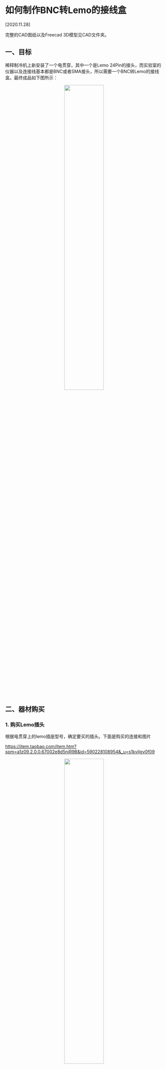# 如何制作BNC转Lemo的接线盒

[2020.11.28]

完整的CAD图纸以及Freecad 3D模型见CAD文件夹。



## 一、目标

稀释制冷机上新安装了一个电贯穿，其中一个是Lemo 24Pin的接头，而实验室的仪器以及连接线基本都是BNC或者SMA接头，所以需要一个BNC转Lemo的接线盒。最终成品如下图所示：

<div align=center><img src="figures/fig1.png" width="50%"  /></div>



## 二、器材购买

### 1. 购买Lemo插头

根据电贯穿上的lemo插座型号，确定要买的插头。下面是购买的连接和图片

https://item.taobao.com/item.htm?spm=a1z09.2.0.0.67002e8d5niR9B&id=590228108954&_u=s1kvjlgv0f09

<div align=center><img src="figures/fig2.png" width="50.0%" /></div>



### 2. 购买屏蔽线

Lemo接头到了后，测量其接入屏蔽线那一端的，孔的尺寸，用来确定屏蔽线的型号。下面是购买的连接和图片

https://item.taobao.com/item.htm?spm=a1z09.2.0.0.3fc92e8dxxFUc3&id=13510737983&_u=s1kvjlgvd887

<div align=center><img src="figures/fig3.png" width="50.0%" /></div>

**说明：** 由于对屏蔽线的精确尺寸，以及接上Lemo头后的实际效果没有把握，所以可以多买几种型号的线，毕竟太便宜了。比如本次，我购买了24芯0.15平方，和24芯0.2平方，两种线（长度都是2米）。拿到包裹后发现，0.2平米，即粗一点的线与Lemo接头刚好卡得很紧，很稳定。



### 3. 购买屏蔽线与接线盒之间的卡扣

根据屏蔽线的外尺寸确定卡扣的型号。注意多买两种，器材到手后，根据实际效果确定使用哪一个卡扣。下面是购买的连接和图片

https://item.taobao.com/item.htm?spm=a1z09.2.0.0.3fc92e8dxxFUc3&id=631645623506&_u=s1kvjlgvcaaa

<div align=center><img src="figures/fig4.png" width="45.0%" /></div>



### 4. 购买BNC以及开关钮子

BNC说明：接线盒的外壳，属于公共的接地端，所以购买的BNC接头也是接地端直接与接线盒的外壳相连。购买链接：

https://detail.tmall.com/item.htm?id=582832733068&spm=a1z09.2.0.0.3fc92e8dxxFUc3&_u=s1kvjlgva80a

<div align=center><img src="figures/fig6.png" width="50.0%" /></div>

开关钮子的购买链接：

https://item.szlcsc.com/295191.html

<div align=center><img src="figures/fig7.png" width="50.0%" /></div>



### 5. 设计接线盒

收到BNC头和开关钮子后，就可以开始绘制接线盒的图纸，用来确定安装孔的大小和位置（绘图软件的说明被放到了本文的最后）。在淘宝上找到专门做壳体的商店，铝盒是现成的，只需要在顶上和侧面开一些孔。需要注意的是，219mm是现成盒子的长度，可以改小，如果大于这个长度，需要订做，成本会增加（大约150块）。下面的接线盒的购买链接（界面上的标价32.5元应该是指盒子的单价，加上打孔的加工费，本次购买该铝盒子的总价是150元）：

https://item.taobao.com/item.htm?spm=a1z09.2.0.0.3fc92e8doFz2v2&id=574348612173&_u=s1kvjlgv9dbc

<div align=center><img src="figures/fig2-5-3.png" width="60.0%" /></div>

店铺上提供的一些尺寸参数：

<div align=center><img src="figures/fig8.jpg" width="50.0%" /></div>

前板开孔信息（用于接入屏蔽线以及卡扣）：

<div align=center><img src="figures/fig2-5-1.png" width="40.0%" /></div>

顶板的开孔信息（用于安装BNC和开关钮子）

<div align=center><img src="figures/fig2-5-2.png" width="40.0%" /></div>



## 6. PCB板的设计

首先说明，PCB板并不是必须的选择，完全可以用导线进行盒子内部的连接。只是我个人觉得这些线在里面飞来飞去，看着很凌乱，焊接也很麻烦，所以使用PCB板来实现盒子内部的连接。绘制PCB时，使用的是立创eda软件，并在嘉立创进行PCB打样。注意，每个钮子开关控制左边对应BNC的接入状态，开关向上，BNC与内部线导通，开关向下，BNC与内部线断开，并让内部线接地。立创eda的学习被放到了本文的末尾。下面是原理图和PCB设计图（顶层）：

<div align=center><img src="figures/fig2-6-1.png" width="40.0%" /></div>

<div align=center><img src="figures/fig2-6-2.png" width="60.0%" /></div>



### 7. 其他器材

- 电烙铁
- 热风枪
- 热塑管
- 圆孔排母



## 三、接线

### 1. Lemo插头连接屏蔽线

由于lemo头中的线非常密，而当时我又没有好的办法去固定屏蔽线和lemo头，所以一开始的焊接工作遇到了困难。后来的解决办法是，如下左图，先将屏蔽线全部焊进排针的孔中，再将排针焊入lemo头，并用热塑管包扎，防止短路（将热风枪温度调到100度，对着热塑管吹，它就会变小，紧紧地包住导线）。使用的排针是右图中这种很普通的型号，用钳子将排针外部的塑料壳弄碎，即可取出内部的针。

<div align=center><img src="figures/fig3-1-4.png" width="26.8%" /><img src="figures/fig3-1-5.png" style="zoom:60%;" /></div>

下面图是全部焊接好后的效果。由于空间有限，外圈的排针没有全部使用热塑管，所以最后用绝缘胶带将全部接头包住，防止短路。最后将lemo头的剩余部分都装上。需要额外注意的是，线的外部屏蔽层作为地线，一定要与lemo头的外壳有良好的接触。

<div align=center><img src="figures/fig3-1-2.png" width="19.3%" /><img src="figures/fig3-1-3.png" style="zoom:41%;" /></div>




### 2. 铝盒与屏蔽线的连接

将BNC头和开关钮子安装到铝盒的顶板上，然后安装PCB板。

<div align=center><img src="figures/fig3-2-1.png" width="21.0%" /><img src="figures/fig3-2-2.png" style="zoom:38.8%;" /></div>

最后，将屏蔽线与PCB板焊接好。

<div align=center><img src="figures/fig3-2-3.png" width="39.0%" /></div>

<div align=center><img src="figures/fig3-2-4.png" width="33.0%" /></div>

**说明：** 本次，我先焊接PCB和BNC、开关钮子，然后再焊接屏蔽线与PCB。更好的方式应该是先将屏蔽线焊接到PCB板上，再焊接BNC和开关钮子。





## 四、附录

### 1. 绘制图纸

由于本次的图纸非常简单，所以有如下三种方式来制图：

1. 在纸上手绘，然后拍照发给商家，并在淘宝上与商家沟通好；

2. 使用Librecad、Qcad等开源或免费的二维制图软件。这类软件功能较少，专注于2D制图，所以上手速度更快（相对于Autocad、Solidworks等3D绘图软件）。但遗憾的是，我没有找到合适的视频教程；

3. 使用Freecad、Fusion360、Solidworks等3D绘图软件（如果时间充足）。我这次使用的就是Freecad，它是开源软件，所以可以放心使用。Fusion360对高校的支持很好，也可以非常方便地获取试用权限，但用旧电脑运行起来有卡，也缺少视频教程。

   如何上手这类软件？我的建议是，先学习solidworks这类成熟的制图软件，对3D绘图有了基础了解后，再去尝试Freecad等非热门软件。51自学网上有非常好的付费学习课程，老师讲得很细致，没有跳跃，只需要跟着老师重复例子即可，所以难度不大。学完之后，再上B站，或者油管上，跟着别人学习几个Freecad的例子即可。（这类软件学习，怕的不是软件有复杂，而是老师讲解不连续，跳过一些专业人士觉得简单的知识点，对于我们这些外行/零基础的学生来说，这才是最痛苦，最令人头大的困难。）

### 2. PCB设计

本次使用的是立创eda，下面是B站上的学习链接，第一个视频20分钟，第二个大约1个小时，所以上手非常简单，强烈推荐。

- https://www.bilibili.com/video/BV1Q441167nu?from=search&seid=15052438942375279526
- https://www.bilibili.com/video/BV1EE41147yV

电路板设计的注意事项：

- 电路板上的焊盘孔尽量大一点，这样，安装的容错率高一点

- 这次是通过一整块电路板连接所有的器件。更好的方式是将该其分成4块小的电路板，每块对应下图中的一行，共6共BNC模块。这样做的好处：1. 减小绘图难度；2. 尺寸小了，PCB打样价格更低；3. 浪费更小（大PCB打样的最小数量是5块）；4. 最最重要的是，安装和拆卸会方便很多。

<div align=center>  <img src="figures/fig2-6-2.png" width="60.0%" /></div>

### 3. 其他

- 相对于淘宝，在立创商城这种综合性平台购买各种小的电子元件非常方便，优点有三：1. 种类多，查找快；2. 可以小批量购买；3. 开发票方便，不用每次都询问店主能不能开票。（另外，他们有立创eda，做得很不错，希望支持一下国产eda软件）

